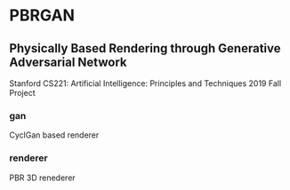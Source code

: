 # PBRGAN
## Physically Based Rendering through Generative Adversarial Network
Stanford CS221: Artificial Intelligence: Principles and Techniques 2019 Fall Project

### gan
CyclGan based renderer

### renderer
PBR 3D renederer

